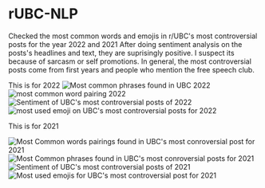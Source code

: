 # rUBC-NLP

Checked the most common words and emojis in r/UBC's most controversial posts for the year 2022 and 2021
After doing sentiment analysis on the posts's headlines and text, they are suprisingly positive. I suspect its because of sarcasm or self promotions. 
In general, the most controversial posts come from first years and people who mention the free speech club.

This is for 2022
![Most common phrases found in UBC 2022](https://user-images.githubusercontent.com/118032486/210268954-839e78e2-5ce9-4820-9907-52b03072ca0a.png)
![most common word pairing 2022](https://user-images.githubusercontent.com/118032486/210268966-63bbe67f-830b-4df7-a7d8-67d67ad7d9a7.png)
![Sentiment of UBC's most controversial posts of 2022](https://user-images.githubusercontent.com/118032486/210268969-0c96609f-6d8c-4120-a9e5-c4f04ffbe2b9.png)
![most used emoji on UBC's most controversial posts for 2022](https://user-images.githubusercontent.com/118032486/210268977-ae63a06a-d037-4da9-95dc-52b7d94770d0.png)

This is for 2021

![Most Common words pairings found in UBC's most conroversial post for 2021](https://user-images.githubusercontent.com/118032486/210269027-027b353b-0789-4103-be77-d24c94b98801.png)
![Most Common phrases found in UBC's most conroversial posts for 2021](https://user-images.githubusercontent.com/118032486/210269031-799661ab-8b2d-42c6-a2fc-1a4e9597c13b.png)
![Sentiment of UBC's most controversial posts of 2021](https://user-images.githubusercontent.com/118032486/210269053-0ec81ced-53b0-4563-be04-dfdcb1ddb265.png)
![Most used emojis for UBC's most controversial post for 2021](https://user-images.githubusercontent.com/118032486/210269060-e54d415f-e90b-4347-aa51-7862c6e3ce3a.png)
